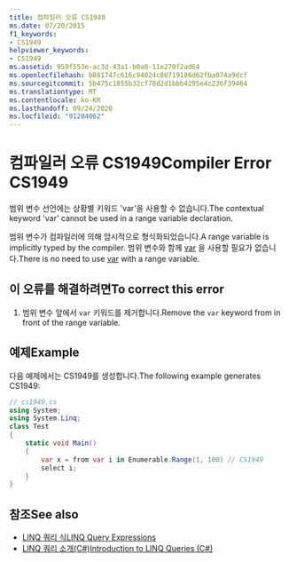 ```yaml
---
title: 컴파일러 오류 CS1949
ms.date: 07/20/2015
f1_keywords:
- CS1949
helpviewer_keywords:
- CS1949
ms.assetid: 959f553e-ac3d-43a1-b0a0-11e270f2ad64
ms.openlocfilehash: b881747c616c94024c80719186d62fba074a9dcf
ms.sourcegitcommit: 5b475c1855b32cf78d2d1bbb4295e4c236f39464
ms.translationtype: MT
ms.contentlocale: ko-KR
ms.lasthandoff: 09/24/2020
ms.locfileid: "91204062"
---
```

# <a name="compiler-error-cs1949"></a><span data-ttu-id="44443-102">컴파일러 오류 CS1949</span><span class="sxs-lookup"><span data-stu-id="44443-102">Compiler Error CS1949</span></span>

<span data-ttu-id="44443-103">범위 변수 선언에는 상황별 키워드 'var'을 사용할 수 없습니다.</span><span class="sxs-lookup"><span data-stu-id="44443-103">The contextual keyword 'var' cannot be used in a range variable declaration.</span></span>  
  
 <span data-ttu-id="44443-104">범위 변수가 컴파일러에 의해 암시적으로 형식화되었습니다.</span><span class="sxs-lookup"><span data-stu-id="44443-104">A range variable is implicitly typed by the compiler.</span></span> <span data-ttu-id="44443-105">범위 변수와 함께 [var](../language-reference/keywords/var.md) 을 사용할 필요가 없습니다.</span><span class="sxs-lookup"><span data-stu-id="44443-105">There is no need to use [var](../language-reference/keywords/var.md) with a range variable.</span></span>  
  
## <a name="to-correct-this-error"></a><span data-ttu-id="44443-106">이 오류를 해결하려면</span><span class="sxs-lookup"><span data-stu-id="44443-106">To correct this error</span></span>  
  
1. <span data-ttu-id="44443-107">범위 변수 앞에서 `var` 키워드를 제거합니다.</span><span class="sxs-lookup"><span data-stu-id="44443-107">Remove the `var` keyword from in front of the range variable.</span></span>  
  
## <a name="example"></a><span data-ttu-id="44443-108">예제</span><span class="sxs-lookup"><span data-stu-id="44443-108">Example</span></span>  

 <span data-ttu-id="44443-109">다음 예제에서는 CS1949를 생성합니다.</span><span class="sxs-lookup"><span data-stu-id="44443-109">The following example generates CS1949:</span></span>  
  
```csharp  
// cs1949.cs  
using System;  
using System.Linq;  
class Test  
{  
    static void Main()  
    {  
        var x = from var i in Enumerable.Range(1, 100) // CS1949  
        select i;  
    }  
}  
```  
  
## <a name="see-also"></a><span data-ttu-id="44443-110">참조</span><span class="sxs-lookup"><span data-stu-id="44443-110">See also</span></span>

- [<span data-ttu-id="44443-111">LINQ 쿼리 식</span><span class="sxs-lookup"><span data-stu-id="44443-111">LINQ Query Expressions</span></span>](../linq/index.md)
- [<span data-ttu-id="44443-112">LINQ 쿼리 소개(C#)</span><span class="sxs-lookup"><span data-stu-id="44443-112">Introduction to LINQ Queries (C#)</span></span>](../programming-guide/concepts/linq/introduction-to-linq-queries.md)
